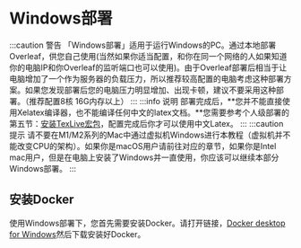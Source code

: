 # Windows部署

:::caution 警告
「Windows部署」适用于运行Windows的PC。通过本地部署Overleaf，供您自己使用(当然如果你适当配置，和你在同一个网络的人如果知道你的电脑IP和你Overleaf的监听端口也可以使用)。由于Overleaf部署后相当于让电脑增加了一个作为服务器的负载压力，所以推荐较高配置的电脑考虑这种部署方案。如果您发现部署后您的电脑压力明显增加、出现卡顿，建议不要采用这种部署。（推荐配置8核 16G内存以上）
:::
:::info 说明
部署完成后，**您并不能直接使用Xelatex编译器，也不能编译任何中文的latex文档。**您需要参考个人级部署的第五节：[安装TexLive宏包](5-TexLive宏包的安装.md)，配置完成后你才可以使用中文Latex。
:::
:::caution 提示
请不要在M1/M2系列的Mac中通过虚拟机Windows进行本教程（虚拟机并不能改变CPU的架构）。如果你是macOS用户请前往对应的章节，如果你是Intel mac用户，但是在电脑上安装了Windows并一直使用，你应该可以继续本部分Windows部署。
:::

## 安装Docker
使用Windows部署下，您首先需要安装Docker。请打开链接，[Docker desktop for Windows](https://docs.docker.com/desktop/install/windows-install/)然后下载安装好Docker。


